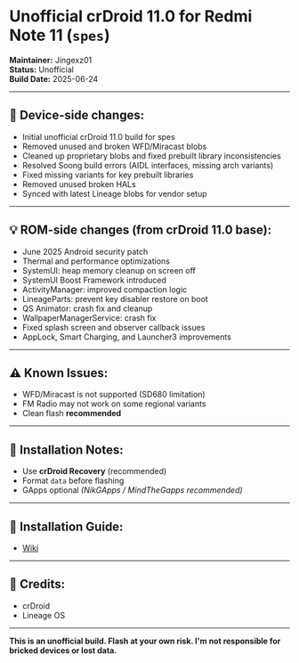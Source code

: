 # Unofficial crDroid 11.0 for Redmi Note 11 (`spes`)

**Maintainer:** Jingexz01  
**Status:** Unofficial  
**Build Date:** 2025-06-24

---

## 📱 Device-side changes:
- Initial unofficial crDroid 11.0 build for spes
- Removed unused and broken WFD/Miracast blobs
- Cleaned up proprietary blobs and fixed prebuilt library inconsistencies
- Resolved Soong build errors (AIDL interfaces, missing arch variants)
- Fixed missing variants for key prebuilt libraries
- Removed unused broken HALs
- Synced with latest Lineage blobs for vendor setup

---

## 💡 ROM-side changes (from crDroid 11.0 base):
- June 2025 Android security patch
- Thermal and performance optimizations
- SystemUI: heap memory cleanup on screen off
- SystemUI Boost Framework introduced
- ActivityManager: improved compaction logic
- LineageParts: prevent key disabler restore on boot
- QS Animator: crash fix and cleanup
- WallpaperManagerService: crash fix
- Fixed splash screen and observer callback issues
- AppLock, Smart Charging, and Launcher3 improvements

---

## ⚠️ Known Issues:
- WFD/Miracast is not supported (SD680 limitation)
- FM Radio may not work on some regional variants
- Clean flash **recommended**

---

## 🔧 Installation Notes:
- Use **crDroid Recovery** (recommended)
- Format `data` before flashing
- GApps optional *(NikGApps / MindTheGapps recommended)*

---

## 📲 Installation Guide:
- [Wiki](https://github.com/Jingexz01/Unoffical_Redmi_Note_11_crDroid/wiki)

---

## 👤 Credits:
- crDroid
- Lineage OS

---

**This is an unofficial build. Flash at your own risk. I'm not responsible for bricked devices or lost data.**

